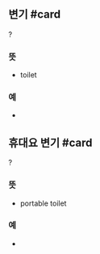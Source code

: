 ## 변기 #card
?
### 뜻
- toilet
### 예
-
<!--SR:!2024-10-12,1,230-->

## 휴대요 변기 #card
?
### 뜻
- portable toilet
### 예
-
